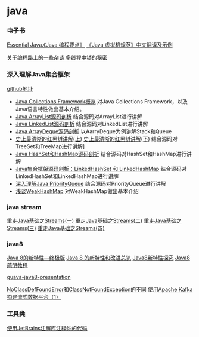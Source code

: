 java
====

### 电子书

[Essential Java.《Java 编程要点》](https://waylau.gitbooks.io/essential-java/)
[《Java 虚拟机规范》中文翻译及示例](https://github.com/waylau/java-virtual-machine-specification)

[关于编程路上的一些杂谈 多线程中锁的秘密](https://zhuanlan.zhihu.com/p/24776143?refer=dreawer)


### 深入理解Java集合框架
[github地址](https://github.com/CarpenterLee/JCFInternals)

- [Java Collections Framework概览](https://zhuanlan.zhihu.com/p/24690125?refer=dreawer)
对Java Collections Framework，以及Java语言特性做出基本介绍。
- [Java ArrayList源码剖析](https://zhuanlan.zhihu.com/p/24709456?refer=dreawer)
结合源码对ArrayList进行讲解
- [Java LinkedList源码剖析](https://zhuanlan.zhihu.com/p/24730576?refer=dreawer)
结合源码对LinkedList进行讲解
- [Java ArrayDeque源码剖析](https://zhuanlan.zhihu.com/p/24752167?refer=dreawer)
以AarryDeque为例讲解Stack和Queue
- [史上最清晰的红黑树讲解(上)](https://zhuanlan.zhihu.com/p/24795143?refer=dreawer) [史上最清晰的红黑树讲解(下)](https://zhuanlan.zhihu.com/p/24810439?refer=dreawer)
结合源码对TreeSet和TreeMap进行讲解]
- [Java HashSet和HashMap源码剖析](https://zhuanlan.zhihu.com/p/24828513?refer=dreawer)
结合源码对HashSet和HashMap进行讲解
- [Java集合框架源码剖析：LinkedHashSet 和 LinkedHashMap](https://zhuanlan.zhihu.com/p/24842837?refer=dreawer)
结合源码对LinkedHashSet和LinkedHashMap进行讲解
- [深入理解Java PriorityQueue](https://zhuanlan.zhihu.com/p/24877041?refer=dreawer)
结合源码对PriorityQueue进行讲解
- [浅谈WeakHashMap](https://zhuanlan.zhihu.com/p/24887482?refer=dreawer)
对WeakHashMap做出基本介绍


### java stream
[重走Java基础之Streams(一)](https://zhuanlan.zhihu.com/p/24815412?refer=dreawer)
[重走Java基础之Streams(二)](https://zhuanlan.zhihu.com/p/24884315?refer=dreawer)
[重走Java基础之Streams(三)](https://zhuanlan.zhihu.com/p/24891693?refer=dreawer)
[重走Java基础之Streams(四)](https://zhuanlan.zhihu.com/p/24915742?refer=dreawer)


### java8
[Java 8的新特性—终极版](http://www.jianshu.com/p/5b800057f2d8)
[Java 8 的新特性和改进总览](https://www.oschina.net/translate/everything-about-java-8)
[Java8新特性探究](https://wizardforcel.gitbooks.io/java8-new-features/content/)
[Java8简明教程](https://wizardforcel.gitbooks.io/modern-java/content/)

[guava-java8-presentation](https://robinst.github.io/guava-java8-presentation/#/)


[NoClassDefFoundError和ClassNotFoundException的不同](http://www.jianshu.com/p/93d0db07d2e3)
[使用Apache Kafka构建流式数据平台（1）](http://www.jianshu.com/p/96478391ef8f)


### 工具类
[使用JetBrains注解库注释你的代码](JBAnnotations.md)

